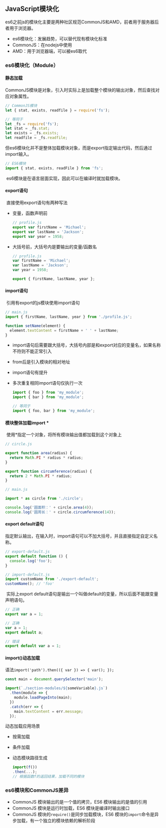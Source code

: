 ## JavaScript模块化

​	es6之前js的模块化主要是两种社区规范CommonJS和AMD，前者用于服务器后者用于浏览器。

- es6模块化：发展趋势，可以替代现有模块化标准
- CommonJS：在nodejs中使用
- AMD：用于浏览器端，可以被es6取代



### es6模块化（Module）

#### 静态加载

​	CommonJS模块是对象，引入时实际上是加载整个模块的输出对象，然后查找对应对象属性。

```javascript
// CommonJS模块
let { stat, exists, readfile } = require('fs');

// 等同于
let _fs = require('fs');
let stat = _fs.stat;
let exists = _fs.exists;
let readfile = _fs.readfile;
```

​	但es6模块化并不是整体加载模块对象，而是export指定输出代码，然后通过import输入。

```javascript
// ES6模块
import { stat, exists, readFile } from 'fs';
```

​	es6模块是在语言层面实现，因此可以在编译时就加载模块。

#### export语句

​	直接使用export语句有两种写法

- 变量，函数声明前

  ```javascript
  // profile.js
  export var firstName = 'Michael';
  export var lastName = 'Jackson';
  export var year = 1958;
  ```

- 大括号前，大括号内是要输出的变量/函数名

  ```javascript
  // profile.js
  var firstName = 'Michael';
  var lastName = 'Jackson';
  var year = 1958;
  
  export { firstName, lastName, year };
  ```

#### import语句

​	引用有export的js模块使用import语句

```javascript
// main.js
import { firstName, lastName, year } from './profile.js';

function setName(element) {
  element.textContent = firstName + ' ' + lastName;
}
```

- import语句后需要跟大括号，大括号内部是和export对应的变量名，如果名称不符则不能正常引入

- from后是引入模块的相对地址

- import语句有提升

- 多次重复相同import语句仅执行一次

  ```javascript
  import { foo } from 'my_module';
  import { bar } from 'my_module';
  
  // 等同于
  import { foo, bar } from 'my_module';
  ```

#### 模块整体加载import *

​	使用*指定一个对象，将所有模块输出值都加载到这个对象上

```javascript
// circle.js

export function area(radius) {
  return Math.PI * radius * radius;
}

export function circumference(radius) {
  return 2 * Math.PI * radius;
}

// main.js

import * as circle from './circle';

console.log('圆面积：' + circle.area(4));
console.log('圆周长：' + circle.circumference(14));
```

#### export default语句

​	指定默认输出，在输入时，import语句可以不加大括号，并且直接指定自定义名称。

```javascript
// export-default.js
export default function () {
  console.log('foo');
}

// import-default.js
import customName from './export-default';
customName(); // 'foo'
```

​	实际上export default语句是输出一个叫做default的变量，所以后面不能跟变量声明语句。

```javascript
// 正确
export var a = 1;

// 正确
var a = 1;
export default a;

// 错误
export default var a = 1;
```

#### import()动态加载

​	语法`import('path').then(({ var }) => { var(); });`

```javascript
const main = document.querySelector('main');

import(`./section-modules/${someVariable}.js`)
  .then(module => {
    module.loadPageInto(main);
  })
  .catch(err => {
    main.textContent = err.message;
  });
```

动态加载应用场景

- 按需加载

- 条件加载

- 动态模块路径生成

  ```javascript
  import(f())
  .then(...);
  // 根据函数f的返回结果，加载不同的模块
  ```



### es6模块和CommonJS差异

- CommonJS 模块输出的是一个值的拷贝，ES6 模块输出的是值的引用
- CommonJS 模块是运行时加载，ES6 模块是编译时输出接口
- CommonJS 模块的`require()`是同步加载模块，ES6 模块的`import`命令是异步加载，有一个独立的模块依赖的解析阶段

